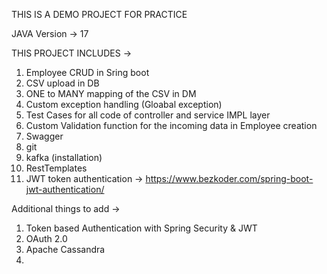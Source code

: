 THIS IS A DEMO PROJECT FOR PRACTICE 

JAVA Version -> 17

THIS PROJECT INCLUDES ->

1) Employee CRUD in Sring boot
2) CSV upload in DB
3) ONE to MANY mapping of the CSV in DM
4) Custom exception handling (Gloabal exception)
5) Test Cases for all code of controller and service IMPL layer
6) Custom Validation function for the incoming data in Employee creation
7) Swagger
8) git
9) kafka (installation) 
10) RestTemplates
11) JWT token authentication -> https://www.bezkoder.com/spring-boot-jwt-authentication/


Additional things to add ->
1) Token based Authentication with Spring Security & JWT
2) OAuth 2.0
3) Apache Cassandra
4) 
